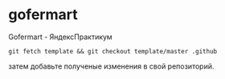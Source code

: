 # gofermart
Gofermart - ЯндексПрактикум

```
git fetch template && git checkout template/master .github
```

затем добавьте полученые изменения в свой репозиторий.